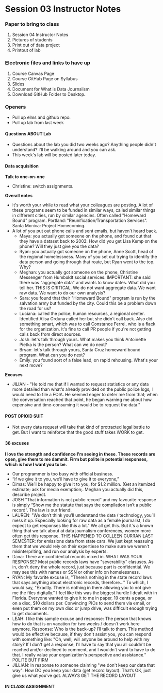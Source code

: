 # Session 03 Instructor Notes

### Paper to bring to class

1. Session 04 Instructor Notes
2. Pictures of students
3. Print out of data project
4. Printout of lab

### Electronic files and links to have up
1. Course Canvas Page
2. Course GitHub Page on Syllabus
3. Slides
4. Document for What is Data Journalism
5. Download GitHub Folder to Desktop.

### Openers

* Pull up elms and github repo.
* Pull up lab from last week


#### Questions ABOUT Lab
* Questions about the lab you did two weeks ago? Anything people didn't understand? I'll be walking around and you can ask.  
* This week's lab will be posted later today.

#### Data acquisition

**Talk to one-on-one**

* Christine: switch assignments.

**Overall notes**

* It's worth your while to read what your colleagues are posting.  A lot of these programs seem to be funded in similar ways, called similar things in different cities, run by similar agencies. Often called "Homeward Bound" program.  Portland: "Reunification/Transportation Services". Santa Monica: Project Homecoming.
* A lot of you put out phone calls and sent emails, but haven't heard back.  
  * Maya: you actually got someone on the phone, and found out that they have a dataset back to 2002.  How did you get Lisa Kemp on the phone? Will they just give you the data?
  * Ryan: you actually got someone on the phone, Anne Scott, head of the regional homelessness.  Many of you set out trying to identify the data person and going through that route, but Ryan went to the top.  Why?
  * Meghan: you actually got someone on the phone, Christine Messenger from Humboldt social services. IMPORTANT: she said there was "aggregate data" and wants to know dates.  What did you tell her. THIS IS CRITICAL. We do not want aggregate data.  We want raw data.  We want to do our own analysis?
  * Sara: you found that their "Homeward Bound" program is run by the salvation army but funded by the city. Could this be a problem down the road for us?
  * Luciana: called the police, human resources, a regional center.  Identified Alisa Orduna called her but she didn't call back.  Also did something smart, which was to call Constance Ferrel, who is a flack for the organization. It's fine to call PR people if you're not getting calls back from direct sources.   
  * Josh: let's talk through yours.  What makes you think Antoinette Pietka is the person?  What can we do next?
  * Bryan: let's talk through yours, Santa Cruz homeward bound program.  What can you do next?
  * Emily: you found sort of a false lead, on rapid rehousing. What's your next move?

**Excuses**

* JILIAN - "He told me that if  I wanted to request statistics or any data more detailed than what's already provided on the public police logs, I would need to file a FOIA. He seemed eager to deter me from that; when the conversation reached that point, he began warning me about how expensive and time-consuming it would be to request the data."


#### POST OPIOID SUIT

* Not every data request will take that kind of protracted legal battle to get. But I want to reinforce that the good stuff takes WORK to get.  

#### 38 excuses

**I love the strength and confidence I'm seeing in these.  These records are open, give them to me dammit.  Firm but polite in potential responses, which is how I want you to be.**

* Our programmer is too busy with official business.
* “If we give it to you, we’ll have to give it to everyone,”
* Dimas: We’ll be happy to give it to you, for $1.2 million. (Get an itemized estimate; ask for media exemption;. Meghan you actually did this, describe project.
* JOSH “That information is not public record” and my favourite response is simply “Show me the statute that says the compilation isn’t a public record”. The law is our friend.
* LAUREN: "We don’t think you’ll understand the data / technology, you’ll mess it up. Especially looking for raw data as a female journalist, I do expect to get responses like this a lot."  We all get this.  But it's a known thing that we talk about at data journalism conferences, women more often get this response. THIS HAPPENED TO COLLEEN CURRAN LAST SEMESTER: for emissions data from state cars.  We just kept reassuing them that we would rely on their expertiese to make sure we weren't misinterpriting, and run our analysis by experts.
* Dana: There are confidential records mixed in. WHAT WAS YOUR RESPONSE?  Most public records laws have "severability" clasuses.  As in, don't deny the whole record, just because part is confidential.  We may see this with names or SSN or other info on homelessness.
* RYAN: My favorite excuse is, "There’s nothing in the state record laws that says anything about electronic records, therefore…" To which, I would say, "Exactly. There is nothing in there allowing you to not give me the files digitally." I feel like this was the biggest hurdle I dealt with in Florida. Everyone wanted to give it to me in paper, 10 cents a page, or on a disc, $10 dollars per. Convincing PIOs to send them via email, or even put them on my own disc or jump drive, was difficult enough trying to get documents.
* LEAH: I like this sample excuse and response: The person that knows how to do that is on vacation for two weeks / doesn’t work here anymore. Response: Who is the back-up? I’ll talk to them.  This method would be effective because, if they don't assist you, you can respond with something like: "Oh, well, will anyone be around to help with my story? If I don't get a response, I'll have to say that you all couldn't be reached and/or declined to comment, and I wouldn't want to have to do that. I really value your organization's perspective and assistance." POLITE BUT FIRM
* JILLIAN: In response to someone claiming "we don't keep our data that way":    How DO you keep your data (get record layout). That’s OK, just give us what you’ve got. ALWAYS GET THE RECORD LAYOUT


#### IN CLASS ASSIGNMENT

